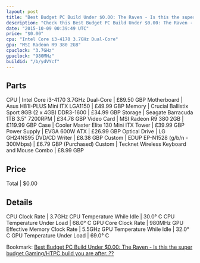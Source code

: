 ```yaml
---
layout: post
title: "Best Budget PC Build Under $0.00: The Raven - Is this the super budget Gaming/HTPC build you are after..??"
description: "Check this Best Budget PC Build Under $0.00: The Raven - Is this the super budget Gaming/HTPC build you are after..??. CPU: Intel Core i3-4170 3.7GHz Dual-Core, Motherboar"
date: "2015-10-09 00:39:49 UTC"
price: "$0.00"
cpu: "Intel Core i3-4170 3.7GHz Dual-Core"
gpu: "MSI Radeon R9 380 2GB"
cpuclock: "3.7GHz"
gpuclock: "980MHz"
buildid: "/b/ydVYcf"
---
```


## Parts

CPU | Intel Core i3-4170 3.7GHz Dual-Core | £89.50 GBP
Motherboard | Asus H81I-PLUS Mini ITX LGA1150 | £49.99 GBP
Memory | Crucial Ballistix Sport 8GB (2 x 4GB) DDR3-1600 | £34.99 GBP
Storage | Seagate Barracuda 1TB 3.5" 7200RPM | £34.78 GBP
Video Card | MSI Radeon R9 380 2GB | £119.99 GBP
Case | Cooler Master Elite 130 Mini ITX Tower | £39.99 GBP
Power Supply | EVGA 600W ATX | £26.99 GBP
Optical Drive | LG GH24NS95 DVD/CD Writer | £8.38 GBP
Custom | EDUP EP-N1528 (g/b/n - 300Mbps) | £6.79 GBP (Purchased)
Custom | Tecknet Wireless Keyboard and Mouse Combo | £8.99 GBP

## Price

Total | $0.00

## Details

CPU Clock Rate | 3.7GHz
CPU Temperature While Idle | 30.0° C
CPU Temperature Under Load | 68.0° C
GPU Core Clock Rate | 980MHz
GPU Effective Memory Clock Rate | 5.5GHz
GPU Temperature While Idle | 32.0° C
GPU Temperature Under Load | 69.0° C

Bookmark: [Best Budget PC Build Under $0.00: The Raven - Is this the super budget Gaming/HTPC build you are after..??](http://pcbuilders.github.io/2015/10/09/best-budget-pc-build-under-0-dollars-dot-00-the-raven-is-this-the-super-budget-gaming-slash-htpc-build-you-are-after-dot/)